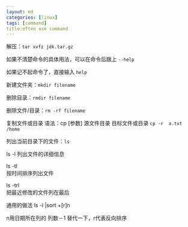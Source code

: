 ```yaml
---
layout: md
categories: [linux]
tags: [command]
title:often use command
---
```

解压：`tar xvfz jdk.tar.gz`

如果不清楚命令的具体用法，可以在命令后跟上 `--help`

如果记不起命令了，直接输入 `help`

新建文件夹：`mkdir filename`

删除目录：`rmdir filename`

删除文件/目录：`rm -rf filename`

复制文件或目录
语法：cp [参数] 源文件目录 目标文件或目录 `cp -r  a.txt /home`

列出当前目录下的文件：`ls`

ls -l 
列出文件的详细信息

ls -tl   
按时间排序列出文件

ls -trl  
把最近修改的文件列在最后

通用的做法
ls -l |sort +[r]n

n用日期所在列的 列数－1 替代一下，r代表反向排序

